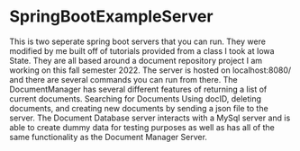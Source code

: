 # SpringBootExampleServer
This is two seperate spring boot servers that you can run. They were modified by me built off of tutorials provided from a class I took at Iowa State. 
 They are all based around a document repository project I am working on this fall semester 2022.
 The server is hosted on localhost:8080/ and there are several commands you can run from there. 
The DocumentManager has several different features of returning a list of current documents. Searching for Documents Using docID, deleting documents, and creating new
documents by sending a json file to the server. 
The Document Database server interacts with a MySql server and is able to create dummy data for testing purposes as well as has all of the same functionality as the Document Manager Server. 